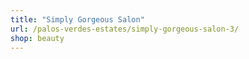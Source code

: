 ```yaml
---
title: "Simply Gorgeous Salon"
url: /palos-verdes-estates/simply-gorgeous-salon-3/
shop: beauty
---
```

